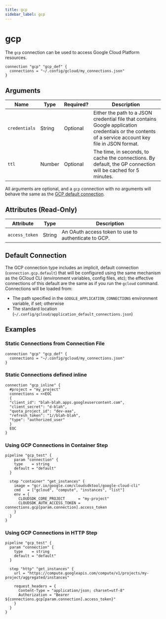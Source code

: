 ```yaml
---
title: gcp
sidebar_label: gcp
---
```


# gcp

The `gcp` connection can be used to access Google Cloud Platform resources.

```hcl
connection "gcp" "gcp_def" {
  connections = "~/.config/gcloud/my_connections.json"
}
```

## Arguments

| Name          | Type   | Required? | Description                                                                                                                                          |
| ------------- | ------ | --------- | ---------------------------------------------------------------------------------------------------------------------------------------------------- |
| `credentials` | String | Optional  | Either the path to a JSON credential file that contains Google application credentials or the contents of a service account key file in JSON format. |
| `ttl`         | Number | Optional  | The time, in seconds, to cache the connections. By default, the GP connection will be cached for 5 minutes.                                          |

All arguments are optional, and a `gcp` connection with no arguments will behave the same as the [GCP default connection](#default-connection).

## Attributes (Read-Only)

| Attribute      | Type   | Description                                          |
| -------------- | ------ | ---------------------------------------------------- |
| `access_token` | String | An OAuth access token to use to authenticate to GCP. |

## Default Connection

The GCP connection type includes an implicit, default connection (`connection.gcp.default`) that will be configured using the same mechanism as the GCloud CLI (environment variables, config files, etc); the effective connections of this default are the same as if you run the `gcloud` command. Connections will be loaded from:

- The path specified in the `GOOGLE_APPLICATION_CONNECTIONS` environment variable, if set; otherwise
- The standard location (`~/.config/gcloud/application_default_connections.json`)

## Examples

### Static Connections from Connection File

```hcl
connection "gcp" "gcp_def" {
  connections = "~/.config/gcloud/my_connections.json"
}
```

### Static Connections defined inline

```hcl
connection "gcp_inline" {
  #project = "my_project"
  connections = <<EOC
  {
  "client_id": "blah-blah.apps.googleusercontent.com",
  "client_secret": "d-blah",
  "quota_project_id": "dev-aaa",
  "refresh_token": "1//blah-blah",
  "type": "authorized_user"
  }
  EOC
}
```

### Using GCP Connections in Container Step

```hcl
pipeline "gcp_test" {
    param "connection" {
    type    = string
    default = "default"
  }

  step "container" "get_instances" {
    image = "gcr.io/google.com/cloudsdktool/google-cloud-cli"
    cmd   = ["gcloud", "compute", "instances", "list"]
    env = {
      CLOUDSDK_CORE_PROJECT      = "my-project"
      CLOUDSDK_AUTH_ACCESS_TOKEN = connections.gcp[param.connection].access_token
    }
  }
}
```

### Using GCP Connections in HTTP Step

```hcl
pipeline "gcp_test" {
  param "connection" {
    type    = string
    default = "default"
  }

  step "http" "get_instances" {
    url = "https://compute.googleapis.com/compute/v1/projects/my-project/aggregated/instances"

    request_headers = {
      Content-Type = "application/json; charset=utf-8"
      Authorization = "Bearer ${connections.gcp[param.connection].access_token}"
    }
  }
}
```
